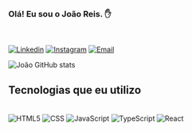 ### Olá! Eu sou o João Reis. ✋

<br>

[![Linkedin](https://img.shields.io/badge/LinkedIn-0077B5?style=for-the-badge&logo=linkedin&logoColor=white)](https://www.linkedin.com/in/jo%C3%A3o-reis-6b8206254/)
[![Instagram](https://img.shields.io/badge/Instagram-E4405F?style=for-the-badge&logo=instagram&logoColor=white)](https://www.instagram.com/joaoreis699/)
[![Email](https://img.shields.io/badge/Microsoft_Outlook-0078D4?style=for-the-badge&logo=microsoft-outlook&logoColor=white)]()

![João GitHub stats](https://github-readme-stats.vercel.app/api?username=joaoreis699&show_icons=true&theme=dark)

## Tecnologias que eu utilizo

<div style = "display: inline_block"><br/>
    <img align = "center" alt = "HTML5" src = "https://img.shields.io/badge/HTML5-E34F26?style=for-the-badge&logo=html5&logoColor=white"/>
    <img align = "center" alt = "CSS" src = "https://img.shields.io/badge/CSS3-1572B6?style=for-the-badge&logo=css3&logoColor=white"/>
    <img align = "center" alt = "JavaScript" src = "https://img.shields.io/badge/JavaScript-F7DF1E?style=for-the-badge&logo=javascript&logoColor=black"/>
    <img align = "center" alt = "TypeScript" src = "https://img.shields.io/badge/TypeScript-007ACC?style=for-the-badge&logo=typescript&logoColor=white"/>
    <img align = "center" alt = "React" src = "https://img.shields.io/badge/React-20232A?style=for-the-badge&logo=react&logoColor=61DAFB"/>
</div>
